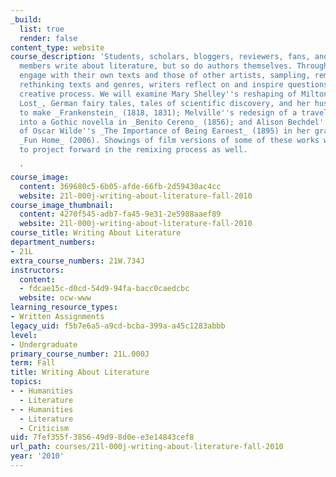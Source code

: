 ```yaml
---
_build:
  list: true
  render: false
content_type: website
course_description: 'Students, scholars, bloggers, reviewers, fans, and book-group
  members write about literature, but so do authors themselves. Through the ways they
  engage with their own texts and those of other artists, sampling, remixing, and
  rethinking texts and genres, writers reflect on and inspire questions about the
  creative process. We will examine Mary Shelley''s reshaping of Milton''s _Paradise
  Lost_, German fairy tales, tales of scientific discovery, and her husband''s poems
  to make _Frankenstein_ (1818, 1831); Melville''s redesign of a travel narrative
  into a Gothic novella in _Benito Cereno_ (1856); and Alison Bechdel''s rewriting
  of Oscar Wilde''s _The Importance of Being Earnest_ (1895) in her graphic novel
  _Fun Home_ (2006). Showings of film versions of some of these works will allow us
  to project forward in the remixing process as well.

  '
course_image:
  content: 369680c5-6b05-afde-66fb-2d59430ac4cc
  website: 21l-000j-writing-about-literature-fall-2010
course_image_thumbnail:
  content: 4270f545-adb7-fa45-9e31-2e5988aaef89
  website: 21l-000j-writing-about-literature-fall-2010
course_title: Writing About Literature
department_numbers:
- 21L
extra_course_numbers: 21W.734J
instructors:
  content:
  - fdcae15c-d0cd-54d9-94fa-bacc0caedcbc
  website: ocw-www
learning_resource_types:
- Written Assignments
legacy_uid: f5b7e6a5-a9cd-bcba-399a-a45c1283abbb
level:
- Undergraduate
primary_course_number: 21L.000J
term: Fall
title: Writing About Literature
topics:
- - Humanities
  - Literature
- - Humanities
  - Literature
  - Criticism
uid: 7fef355f-3856-49d9-8d0e-e3e14843cef8
url_path: courses/21l-000j-writing-about-literature-fall-2010
year: '2010'
---
```


